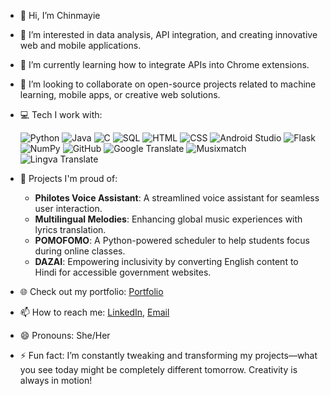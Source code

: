 - 👋 Hi, I’m Chinmayie
- 👀 I’m interested in data analysis, API integration, and creating innovative web and mobile applications.
- 🌱 I’m currently learning how to integrate APIs into Chrome extensions.
- 💞️ I’m looking to collaborate on open-source projects related to machine learning, mobile apps, or creative web solutions.

- 💻 Tech I work with:

  ![Python](https://img.shields.io/badge/Python-3776AB?style=for-the-badge&logo=python&logoColor=white)
  ![Java](https://img.shields.io/badge/Java-ED8B00?style=for-the-badge&logo=java&logoColor=white)
  ![C](https://img.shields.io/badge/C-00599C?style=for-the-badge&logo=c&logoColor=white)
  ![SQL](https://img.shields.io/badge/SQL-4479A1?style=for-the-badge&logo=postgresql&logoColor=white)
  ![HTML](https://img.shields.io/badge/HTML5-E34F26?style=for-the-badge&logo=html5&logoColor=white)
  ![CSS](https://img.shields.io/badge/CSS3-1572B6?style=for-the-badge&logo=css3&logoColor=white)
  ![Android Studio](https://img.shields.io/badge/Android_Studio-3DDC84?style=for-the-badge&logo=android-studio&logoColor=white)
  ![Flask](https://img.shields.io/badge/Flask-000000?style=for-the-badge&logo=flask&logoColor=white)
  ![NumPy](https://img.shields.io/badge/NumPy-013243?style=for-the-badge&logo=numpy&logoColor=white)
  ![GitHub](https://img.shields.io/badge/GitHub-181717?style=for-the-badge&logo=github&logoColor=white)
  ![Google Translate](https://img.shields.io/badge/Google_Translate-4285F4?style=for-the-badge&logo=google-translate&logoColor=white)
  ![Musixmatch](https://img.shields.io/badge/Musixmatch-FF605C?style=for-the-badge&logo=musixmatch&logoColor=white)
  ![Lingva Translate](https://img.shields.io/badge/Lingva_Translate-007ACC?style=for-the-badge&logo=microsoft-azure&logoColor=white)

- 🚀 Projects I'm proud of: 
  - **Philotes Voice Assistant**: A streamlined voice assistant for seamless user interaction.
  - **Multilingual Melodies**: Enhancing global music experiences with lyrics translation.
  - **POMOFOMO**: A Python-powered scheduler to help students focus during online classes.
  - **DAZAI**: Empowering inclusivity by converting English content to Hindi for accessible government websites.

- 🌐 Check out my portfolio: [Portfolio](https://chinnima28.github.io/portfolio/)

- 📫 How to reach me: [LinkedIn](https://www.linkedin.com/in/chinmayievbs20032805/), [Email](mailto:chinmayiesubramanian@gmail.com)
- 😄 Pronouns: She/Her
- ⚡ Fun fact: I’m constantly tweaking and transforming my projects—what you see today might be completely different tomorrow. Creativity is always in motion!



<!---
Chinnima28/Chinnima28 is a ✨ special ✨ repository because its `README.md` (this file) appears on your GitHub profile.
You can click the Preview link to take a look at your changes.
--->

